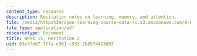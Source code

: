 ```yaml
---
content_type: resource
description: Recitation notes on learning, memory, and attention.
file: /media/https%3A/open-learning-course-data-rc.s3.amazonaws.com/9-01-introduction-to-neuroscience-fall-2007/63c9fdd77ffae961c9332b8574413d97_wk15_9_01_r09.pdf
file_type: application/pdf
resourcetype: Document
title: Week 15, Recitation 2
uid: 63c9fdd7-7ffa-e961-c933-2b8574413d97
---
```

